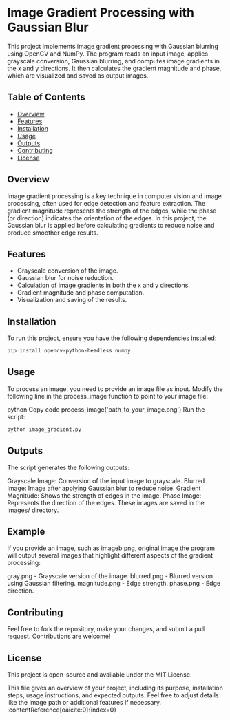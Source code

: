 # Image Gradient Processing with Gaussian Blur

This project implements image gradient processing with Gaussian blurring using OpenCV and NumPy. The program reads an input image, applies grayscale conversion, Gaussian blurring, and computes image gradients in the x and y directions. It then calculates the gradient magnitude and phase, which are visualized and saved as output images.

## Table of Contents

- [Overview](#overview)
- [Features](#features)
- [Installation](#installation)
- [Usage](#usage)
- [Outputs](#outputs)
- [Contributing](#contributing)
- [License](#license)

## Overview

Image gradient processing is a key technique in computer vision and image processing, often used for edge detection and feature extraction. The gradient magnitude represents the strength of the edges, while the phase (or direction) indicates the orientation of the edges. In this project, the Gaussian blur is applied before calculating gradients to reduce noise and produce smoother edge results.

## Features

- Grayscale conversion of the image.
- Gaussian blur for noise reduction.
- Calculation of image gradients in both the x and y directions.
- Gradient magnitude and phase computation.
- Visualization and saving of the results.

## Installation

To run this project, ensure you have the following dependencies installed:

```bash
pip install opencv-python-headless numpy
```

## Usage
To process an image, you need to provide an image file as input. Modify the following line in the process_image function to point to your image file:

python
Copy code
process_image('path_to_your_image.png')
Run the script:

```bash
python image_gradient.py
```
## Outputs
The script generates the following outputs:

Grayscale Image: Conversion of the input image to grayscale.
Blurred Image: Image after applying Gaussian blur to reduce noise.
Gradient Magnitude: Shows the strength of edges in the image.
Phase Image: Represents the direction of the edges.
These images are saved in the images/ directory.

## Example
If you provide an image, such as imageb.png,
[original image](https://github.com/umergit24/image-gradient-with-python/blob/main/images/image.png)
the program will output several images that highlight different aspects of the gradient processing:

gray.png - Grayscale version of the image.
blurred.png - Blurred version using Gaussian filtering.
magnitude.png - Edge strength.
phase.png - Edge direction.

## Contributing
Feel free to fork the repository, make your changes, and submit a pull request. Contributions are welcome!

## License
This project is open-source and available under the MIT License.



This file gives an overview of your project, including its purpose, installation steps, usage instructions, and expected outputs. Feel free to adjust details like the image path or additional features if necessary. &#8203;:contentReference[oaicite:0]{index=0}&#8203;

